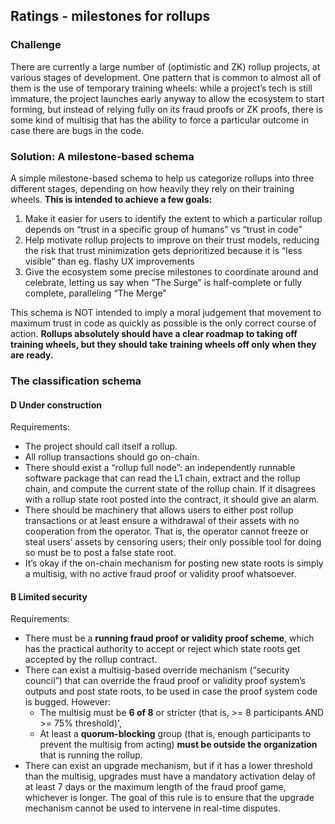## Ratings - milestones for rollups

### Challenge

There are currently a large number of (optimistic and ZK) rollup projects, at various stages of development. One pattern that is common to almost all of them is the use of temporary training wheels: while a project’s tech is still immature, the project launches early anyway to allow the ecosystem to start forming, but instead of relying fully on its fraud proofs or ZK proofs, there is some kind of multisig that has the ability to force a particular outcome in case there are bugs in the code.

### Solution: A milestone-based schema

A simple milestone-based schema to help us categorize rollups into three different stages, depending on how heavily they rely on their training wheels. **This is intended to achieve a few goals:**

1. Make it easier for users to identify the extent to which a particular rollup depends on “trust in a specific group of humans” vs “trust in code”
2. Help motivate rollup projects to improve on their trust models, reducing the risk that trust minimization gets deprioritized because it is “less visible” than eg. flashy UX improvements
3. Give the ecosystem some precise milestones to coordinate around and celebrate, letting us say when “The Surge” is half-complete or fully complete, paralleling “The Merge”

This schema is NOT intended to imply a moral judgement that movement to maximum trust in code as quickly as possible is the only correct course of action. **Rollups absolutely should have a clear roadmap to taking off training wheels, but they should take training wheels off only when they are ready.**

### The classification schema

<h4>
  <span class='flex items-center gap-2'>
  <span class='bg-red-400 text-white w-8 rounded-md text-center leading-tight text-xl font-medium'>D</span>
  Under construction
  </span>
</h4>
Requirements:

- The project should call itself a rollup.
- All rollup transactions should go on-chain.
- There should exist a “rollup full node”: an independently runnable software package that can read the L1 chain, extract and the rollup chain, and compute the current state of the rollup chain. If it disagrees with a rollup state root posted into the contract, it should give an alarm.
- There should be machinery that allows users to either post rollup transactions or at least ensure a withdrawal of their assets with no cooperation from the operator. That is, the operator cannot freeze or steal users’ assets by censoring users; their only possible tool for doing so must be to post a false state root.
- It’s okay if the on-chain mechanism for posting new state roots is simply a multisig, with no active fraud proof or validity proof whatsoever.

<h4>
  <span class='flex items-center gap-2'>
  <span class='bg-yellow-100 text-black w-8 rounded-md text-center leading-tight text-xl font-medium'>B</span>
  Limited security
  </span>
</h4>
Requirements:

- There must be a **running fraud proof or validity proof scheme**, which has the practical authority to accept or reject which state roots get accepted by the rollup contract.
- There can exist a multisig-based override mechanism (“security council”) that can override the fraud proof or validity proof system’s outputs and post state roots, to be used in case the proof system code is bugged. However:
  - The multisig must be **6 of 8** or stricter (that is, >= 8 participants AND >= 75% threshold)',
  - At least a **quorum-blocking** group (that is, enough participants to prevent the multisig from acting) **must be outside the organization** that is running the rollup.
- There can exist an upgrade mechanism, but if it has a lower threshold than the multisig, upgrades must have a mandatory activation delay of at least 7 days or the maximum length of the fraud proof game, whichever is longer. The goal of this rule is to ensure that the upgrade mechanism cannot be used to intervene in real-time disputes.
